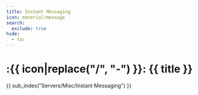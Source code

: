 ```yaml
---
title: Instant Messaging
icon: material/message
search:
  exclude: true
hide:
  - toc
---
```


# :{{ icon|replace("/", "-") }}: {{ title }}

{{ sub_index("Servers/Misc/Instant Messaging") }}
